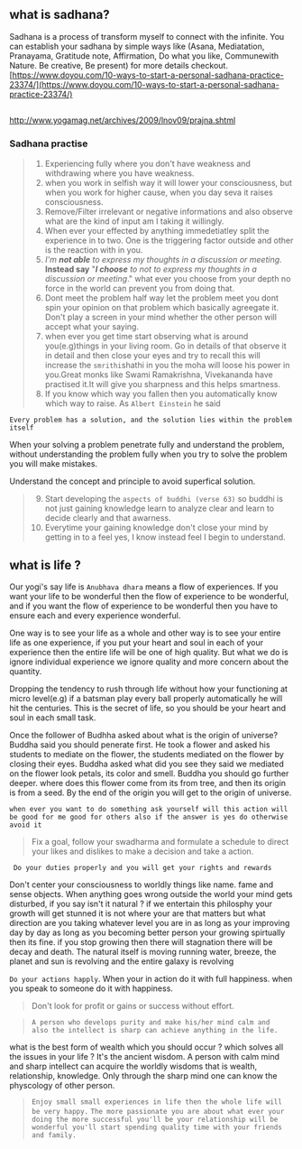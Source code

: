 

## what is sadhana?
Sadhana is a process of transform myself to connect with the infinite.  You can establish your sadhana by simple ways like (Asana, Mediatation, Pranayama, Gratitude note, Affirmation, Do what you like, Communewith Nature. Be creative, Be present) for more details checkout.
[https://www.doyou.com/10-ways-to-start-a-personal-sadhana-practice-23374/](https://www.doyou.com/10-ways-to-start-a-personal-sadhana-practice-23374/)



## 
http://www.yogamag.net/archives/2009/lnov09/prajna.shtml

### Sadhana practise

> 1) Experiencing fully where you don't have weakness and withdrawing where you have weakness.
> 2) when you work in selfish way it will lower your consciousness, but when you work for higher cause, when you day seva it raises consciousness.
> 3) Remove/Filter irrelevant or negative informations and also observe what are the kind of input am I taking it willingly.
>4) When ever your effected by anything immedetiatley split the experience in to two. One is the triggering factor outside and other is the reaction with in you.
>5) *I'm **not able**  to express my thoughts in a discussion or meeting*. 
>**Instead say** "***I choose*** *to not to express my thoughts in a discussion or meeting*."  what ever you choose from your depth no force in the world can prevent you from doing that.
>6) Dont meet the problem half way let the problem meet you dont spin your opinion on that problem which basically agreegate it. Don't play a screen in your mind whether the other person will accept what your saying.
>7) when ever you get time start observing what is around you(e.g)things in your living room. Go in details of that observe it in detail and then close your eyes and try to recall this will increase the `smrithi`shathi in you the moha will loose his power in you.Great monks like Swami Ramakrishna, Vivekananda have practised it.It will give you sharpness and this helps smartness.
>8) If you know which way you fallen then you automatically know which way to raise. As `Albert Einstein` he said
 ```
 Every problem has a solution, and the solution lies within the problem itself
  ```
  When your solving a problem penetrate fully and understand the problem, without understanding the problem fully when you try to solve the problem you will make mistakes.

  Understand the concept and principle to avoid superfical solution.
 >9) Start developing the `aspects of buddhi (verse 63)` so buddhi is not just gaining knowledge learn to analyze clear and learn to decide clearly and that awarness.
 >10) Everytime your gaining knowledge don't close your mind by getting in to a feel yes, I know instead feel I begin to understand. 

 ## what is life ?
  Our yogi's say life is `Anubhava dhara` means a flow of experiences. If you want your life to be wonderful then the flow of experience to be wonderful, and if you want the flow of experience to be wonderful then you have to ensure each and every experience wonderful. 

   One way is to see your life as a whole and other way is to see your entire life as one experience, if you put your heart and soul in each of your experience then the entire life will be one of high quality. But what we do is ignore individual experience we ignore quality and more concern about the quantity. 

   Dropping the tendency to rush through life without how your functioning at micro level(e.g) if a batsman play every ball properly automatically he will hit the centuries. This is the secret of life, so you should be your heart and soul in each small task.

   Once the follower of Budhha asked about what is the origin of universe? Buddha said you should penerate first. He took a flower and asked his students to mediate on the flower, the students mediated on the flower by closing their eyes. Buddha asked what did you see they said we mediated on the flower look petals, its color and smell. Buddha you should go further deeper. where does this flower come from its from tree, and then its origin is from a seed. By the end of the origin you will get to the origin of universe. 

   `when ever you want to do something ask yourself will this action will be good for me good for others also if the answer is yes do otherwise avoid it`

   > Fix a goal, follow your swadharma and formulate a schedule to direct your likes and dislikes to make a decision and take a action. 

   ` Do your duties properly and you will get your rights and rewards` 

Don't center your consciousness to worldly things like name. fame and sense objects. When anything goes wrong outside the world your mind gets disturbed, if  you say isn't it natural ? if we entertain this philosphy your growth will get stunned it is not where your are that matters but what direction are you taking whatever level you are in as long as your improving day by day as long as you becoming better person your growing spirtually then its fine. if you stop growing then there will stagnation there will be decay and death.
The natural itself is moving running water, breeze, the planet and sun is revolving and the entire galaxy is revolving

`Do your actions happly`. When your in action do it with full happiness. when you speak to someone do it with happiness.

> Don't look for profit or gains or success without effort.

> `A person who develops purity and make his/her mind calm and   also the intellect is sharp can achieve anything in the life.`

what is the best form of wealth which you should occur ? which solves all the issues in your life ?
It's the ancient wisdom. A person with calm mind and sharp intellect can acquire the worldly wisdoms that is wealth, relationship, knowledge. Only through the sharp mind one can know the physcology of other person.

> `Enjoy small small experiences in life then the whole life will be very happy.` 
> `The more passionate you are about what ever your doing the more successful you'll be your relationship will be wonderful you'll start spending quality time with your friends and family.`